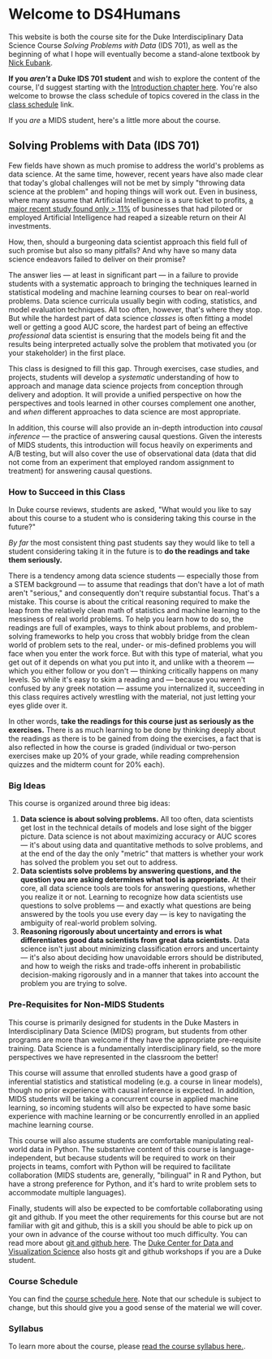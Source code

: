 # Welcome to DS4Humans

This website is both the course site for the Duke Interdisciplinary Data Science Course *Solving Problems with Data* (IDS 701), as well as the beginning of what I hope will eventually become a stand-alone textbook by [Nick Eubank](https://www.nickeubank.com).

**If you *aren't* a Duke IDS 701 student** and wish to explore the content of the course, I'd suggest starting with the [Introduction chapter here](10_introduction/10_our_approach). You're also welcome to browse the class schedule of topics covered in the class in the [class schedule](00_class_schedule/class_schedule) link.

If you *are* a MIDS student, here's a little more about the course.

## Solving Problems with Data (IDS 701)

Few fields have shown as much promise to address the world's problems as data science. At the same time, however, recent years have also made clear that today's global challenges will not be met by simply "throwing data science at the problem" and hoping things will work out. Even in business, where many assume that Artificial Intelligence is a sure ticket to profits, [a major recent study found only > 11%](https://www.wired.com/story/companies-rushing-use-ai-few-see-payoff/) of businesses that had piloted or employed Artificial Intelligence had reaped a sizeable return on their AI investments.

How, then, should a burgeoning data scientist approach this field full of such promise but also so many pitfalls? And why have so many data science endeavors failed to deliver on their promise?

The answer lies — at least in significant part — in a failure to provide students with a systematic approach to bringing the techniques learned in statistical modeling and machine learning courses to bear on real-world problems. Data science curricula usually begin with coding, statistics, and model evaluation techniques. All too often, however, that's where they stop. But while the hardest part of data science *classes* is often fitting a model well or getting a good AUC score, the hardest part of being an effective *professional* data scientist is ensuring that the models being fit and the results being interpreted actually solve the problem that motivated you (or your stakeholder) in the first place.

This class is designed to fill this gap. Through exercises, case studies, and projects, students will develop a *systematic* understanding of how to approach and manage data science projects from conception through delivery and adoption. It will provide a unified perspective on how the perspectives and tools learned in other courses complement one another, and *when* different approaches to data science are most appropriate.

In addition, this course will also provide an in-depth introduction into *causal inference* — the practice of answering causal questions. Given the interests of MIDS students, this introduction will focus heavily on experiments and A/B testing, but will also cover the use of observational data (data that did not come from an experiment that employed random assignment to treatment) for answering causal questions.

### How to Succeed in this Class

In Duke course reviews, students are asked, "What would you like to say about this course to a student who is considering taking this course in the future?"

*By far* the most consistent thing past students say they would like to tell a student considering taking it in the future is to **do the readings and take them seriously.**

There is a tendency among data science students — especially those from a STEM background — to assume that readings that don't have a lot of math aren't "serious," and consequently don't require substantial focus. That's a mistake. This course is about the critical reasoning required to make the leap from the relatively clean math of statistics and machine learning to the messiness of real world problems. To help you learn how to do so, the readings are full of examples, ways to think about problems, and problem-solving frameworks to help you cross that wobbly bridge from the clean world of problem sets to the real, under- or mis-defined problems you will face when you enter the work force. But with this type of material, what you get out of it depends on what you put into it, and unlike with a theorem — which you either follow or you don't — thinking critically happens on many levels. So while it's easy to skim a reading and — because you weren't confused by any greek notation — assume you internalized it, succeeding in this class requires actively wrestling with the material, not just letting your eyes glide over it.

In other words, **take the readings for this course just as seriously as the exercises.** There is as much learning to be done by thinking deeply about the readings as there is to be gained from doing the exercises, a fact that is also reflected in how the course is graded (individual or two-person exercises make up 20% of your grade, while reading comprehension quizzes and the midterm count for 20% each).

### Big Ideas

This course is organized around three big ideas:

1. **Data science is about solving problems.** All too often, data scientists get lost in the technical details of models and lose sight of the bigger picture. Data science is not about maximizing accuracy or AUC scores — it's about using data and quantitative methods to solve problems, and at the end of the day the only "metric" that matters is whether your work has solved the problem you set out to address.
2. **Data scientists solve problems by answering questions, and the question you are asking determines what tool is appropriate.** At their core, all data science tools are tools for answering questions, whether you realize it or not. Learning to recognize how data scientists use questions to solve problems — and exactly what questions are being answered by the tools you use every day — is key to navigating the ambiguity of real-world problem solving.
3. **Reasoning rigorously about uncertainty and errors is what differentiates good data scientists from great data scientists.** Data science isn't just about minimizing classification errors and uncertainty — it's also about deciding how unavoidable errors should be distributed, and how to weigh the risks and trade-offs inherent in probabilistic decision-making rigorously and in a manner that takes into account the problem you are trying to solve.

### Pre-Requisites for Non-MIDS Students

This course is primarily designed for students in the Duke Masters in Interdisciplinary Data Science (MIDS) program, but students from other programs are more than welcome if they have the appropriate pre-requisite training. Data Science is a fundamentally interdisciplinary field, so the more perspectives we have represented in the classroom the better!

This course will assume that enrolled students have a good grasp of inferential statistics and statistical modeling (e.g. a course in linear models), though no prior experience with causal inference is expected. In addition, MIDS students will be taking a concurrent course in applied machine learning, so incoming students will also be expected to have some basic experience with machine learning or be concurrently enrolled in an applied machine learning course.

This course will also assume students are comfortable manipulating real-world data in Python. The substantive content of this course is language-independent, but because students will be required to work on their projects in teams, comfort with Python will be required to facilitate collaboration (MIDS students are, generally, "bilingual" in R and Python, but have a strong preference for Python, and it's hard to write problem sets to accommodate multiple languages).

Finally, students will also be expected to be comfortable collaborating using git and github. If you meet the other requirements for this course but are not familiar with git and github, this is a skill you should be able to pick up on your own in advance of the course without too much difficulty. You can read more about [git and github here](https://www.practicaldatascience.org/ids720_specific/exercises/Exercise_git.html). The [Duke Center for Data and Visualization Science](https://library.duke.edu/data) also hosts git and github workshops if you are a Duke student.

### Course Schedule

You can find the [course schedule here](00_class_schedule/class_schedule). Note that our schedule is subject to change, but this should give you a good sense of the material we will cover.

### Syllabus

To learn more about the course, please [read the course syllabus here.](https://github.com/nickeubank/unifyingdatascience/raw/master/syllabus/Syllabus_UnifyingDataScience.pdf).
